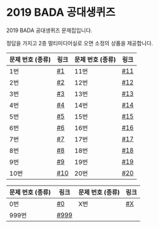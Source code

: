 # 2019 BADA 공대생퀴즈


2019 BADA 공대생퀴즈 문제집입니다.

정답을 가지고 2층 멀티미디어실로 오면 소정의 상품을 제공합니다.

문제 번호 (종류) | 링크 | 문제 번호 (종류) | 링크
---|---|---|---
1번 | [#1](1.md) | 11번 | [#11](11.md) | 21번 | [#21](21.md) |
2번 | [#2](2.md) | 12번 | [#12](12.md) | 22번 | [#22](22.md) |
3번 | [#3](3.md) | 13번 | [#13](13.md) | 23번 | [#23](23.md) |
4번 | [#4](4.md) | 14번 | [#14](14.md) | 24번 | [#24](24.md) |
5번 | [#5](5.md) | 15번 | [#15](15.md) | 25번 | [#25](25.md) |
6번 | [#6](6.md) | 16번 | [#16](16.md) | 26번 | [#26](26.md) |
7번 | [#7](7.md) | 17번 | [#17](17.md) | 27번 | [#27](27.md) |
8번 | [#8](8.md) | 18번 | [#18](18.md) | 28번 | [#28](28.md) |
9번 | [#9](9.md) | 19번 | [#19](19.md) | 29번 | [#29](29.md) |
10번 | [#10](10.md) | 20번 | [#20](20.md) | 30번 | [#30](30.md) |

문제 번호 (종류) | 링크 | 문제 번호 (종류) | 링크
---|---|---|---
0번 | [#0](0.md) | X번 | [#X](x.md)
999번 | [#999](999.md)

<!--
Answer Key
1~15: https://pastebin.com/KfZttwNJ
16~20: 
0: Null (Maybe you don't have to check it, because of the same method)
999: Today's date
-->

